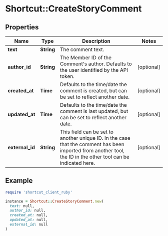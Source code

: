 # Shortcut::CreateStoryComment

## Properties

| Name | Type | Description | Notes |
| ---- | ---- | ----------- | ----- |
| **text** | **String** | The comment text. |  |
| **author_id** | **String** | The Member ID of the Comment&#39;s author. Defaults to the user identified by the API token. | [optional] |
| **created_at** | **Time** | Defaults to the time/date the comment is created, but can be set to reflect another date. | [optional] |
| **updated_at** | **Time** | Defaults to the time/date the comment is last updated, but can be set to reflect another date. | [optional] |
| **external_id** | **String** | This field can be set to another unique ID. In the case that the comment has been imported from another tool, the ID in the other tool can be indicated here. | [optional] |

## Example

```ruby
require 'shortcut_client_ruby'

instance = Shortcut::CreateStoryComment.new(
  text: null,
  author_id: null,
  created_at: null,
  updated_at: null,
  external_id: null
)
```

